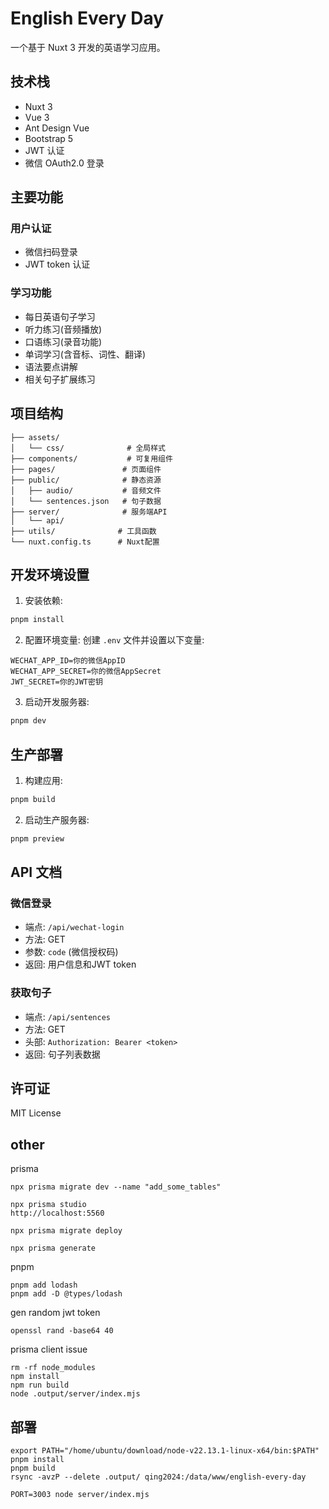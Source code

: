# English Every Day

一个基于 Nuxt 3 开发的英语学习应用。

## 技术栈

- Nuxt 3
- Vue 3
- Ant Design Vue
- Bootstrap 5
- JWT 认证
- 微信 OAuth2.0 登录

## 主要功能

### 用户认证
- 微信扫码登录
- JWT token 认证

### 学习功能
- 每日英语句子学习
- 听力练习(音频播放)
- 口语练习(录音功能)
- 单词学习(含音标、词性、翻译)
- 语法要点讲解
- 相关句子扩展练习

## 项目结构

```
├── assets/
│   └── css/              # 全局样式
├── components/           # 可复用组件
├── pages/               # 页面组件
├── public/              # 静态资源
│   ├── audio/           # 音频文件
│   └── sentences.json   # 句子数据
├── server/              # 服务端API
│   └── api/            
├── utils/              # 工具函数
└── nuxt.config.ts      # Nuxt配置
```

## 开发环境设置

1. 安装依赖:

```bash
pnpm install
```

2. 配置环境变量:
创建 `.env` 文件并设置以下变量:

```
WECHAT_APP_ID=你的微信AppID
WECHAT_APP_SECRET=你的微信AppSecret
JWT_SECRET=你的JWT密钥
```

3. 启动开发服务器:
```bash
pnpm dev
```

## 生产部署

1. 构建应用:
```bash
pnpm build
```

2. 启动生产服务器:
```bash
pnpm preview
```

## API 文档

### 微信登录
- 端点: `/api/wechat-login`
- 方法: GET
- 参数: `code` (微信授权码)
- 返回: 用户信息和JWT token

### 获取句子
- 端点: `/api/sentences`
- 方法: GET
- 头部: `Authorization: Bearer <token>`
- 返回: 句子列表数据

## 许可证

MIT License

## other

prisma

    npx prisma migrate dev --name "add_some_tables"

    npx prisma studio
    http://localhost:5560

    npx prisma migrate deploy

    npx prisma generate

pnpm

    pnpm add lodash
    pnpm add -D @types/lodash

gen random jwt token

    openssl rand -base64 40

prisma client  issue

    rm -rf node_modules
    npm install
    npm run build
    node .output/server/index.mjs

## 部署

    export PATH="/home/ubuntu/download/node-v22.13.1-linux-x64/bin:$PATH"
    pnpm install
    pnpm build
    rsync -avzP --delete .output/ qing2024:/data/www/english-every-day

    PORT=3003 node server/index.mjs

